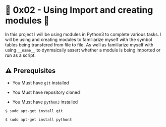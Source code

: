 # :shell: 0x02 - Using Import and creating modules :shell:

In this project I will be using modules in Python3 to complete various tasks. I will be using and creating modules to familiarize myself with the symbol tables being transfered from file to file. As well as familiarize myself with using `__name__` to dynmaically assert whether a module is being imported or run as a script.


## :warning: Prerequisites

* You Must have `git` installed

* You Must have repository cloned

* You Must have `python3` installed

```
$ sudo apt-get install git
```

```
$ sudo apt-get install python3
```

